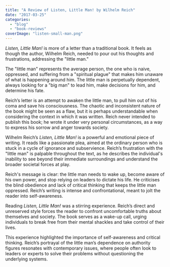 ```yaml
---
title: "A Review of Listen, Little Man! by Wilhelm Reich"
date: "2017-03-25"
categories: 
  - "blog"
  - "book-reviews"
coverImage: "listen-small-man.png"
---
```


_Listen, Little Man!_ is more of a letter than a traditional book. It feels as though the author, Wilhelm Reich, needed to pour out his thoughts and frustrations, addressing the "little man."

The "little man" represents the average person, the one who is naive, oppressed, and suffering from a "spiritual plague" that makes him unaware of what is happening around him. The little man is perpetually dependent, always looking for a "big man" to lead him, make decisions for him, and determine his fate.

Reich’s letter is an attempt to awaken the little man, to pull him out of his coma and save his consciousness. The chaotic and inconsistent nature of the book might be seen as a flaw, but it is perhaps understandable when considering the context in which it was written. Reich never intended to publish this book; he wrote it under very personal circumstances, as a way to express his sorrow and anger towards society.

Wilhelm Reich’s _Listen, Little Man!_ is a powerful and emotional piece of writing. It reads like a passionate plea, aimed at the ordinary person who is stuck in a cycle of ignorance and subservience. Reich’s frustration with the "little man" is palpable throughout the text, as he describes the individual's inability to see beyond their immediate surroundings and understand the broader societal forces at play.

Reich's message is clear: the little man needs to wake up, become aware of his own power, and stop relying on leaders to dictate his life. He criticises the blind obedience and lack of critical thinking that keeps the little man oppressed. Reich’s writing is intense and confrontational, meant to jolt the reader into self-awareness.

Reading _Listen, Little Man!_ was a stirring experience. Reich’s direct and unreserved style forces the reader to confront uncomfortable truths about themselves and society. The book serves as a wake-up call, urging individuals to break free from their mental shackles and take control of their lives.

This experience highlighted the importance of self-awareness and critical thinking. Reich’s portrayal of the little man’s dependence on authority figures resonates with contemporary issues, where people often look to leaders or experts to solve their problems without questioning the underlying systems.
